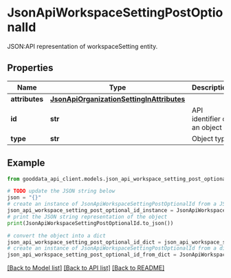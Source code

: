 # JsonApiWorkspaceSettingPostOptionalId

JSON:API representation of workspaceSetting entity.

## Properties

Name | Type | Description | Notes
------------ | ------------- | ------------- | -------------
**attributes** | [**JsonApiOrganizationSettingInAttributes**](JsonApiOrganizationSettingInAttributes.md) |  | [optional] 
**id** | **str** | API identifier of an object | [optional] 
**type** | **str** | Object type | 

## Example

```python
from gooddata_api_client.models.json_api_workspace_setting_post_optional_id import JsonApiWorkspaceSettingPostOptionalId

# TODO update the JSON string below
json = "{}"
# create an instance of JsonApiWorkspaceSettingPostOptionalId from a JSON string
json_api_workspace_setting_post_optional_id_instance = JsonApiWorkspaceSettingPostOptionalId.from_json(json)
# print the JSON string representation of the object
print(JsonApiWorkspaceSettingPostOptionalId.to_json())

# convert the object into a dict
json_api_workspace_setting_post_optional_id_dict = json_api_workspace_setting_post_optional_id_instance.to_dict()
# create an instance of JsonApiWorkspaceSettingPostOptionalId from a dict
json_api_workspace_setting_post_optional_id_from_dict = JsonApiWorkspaceSettingPostOptionalId.from_dict(json_api_workspace_setting_post_optional_id_dict)
```
[[Back to Model list]](../README.md#documentation-for-models) [[Back to API list]](../README.md#documentation-for-api-endpoints) [[Back to README]](../README.md)


